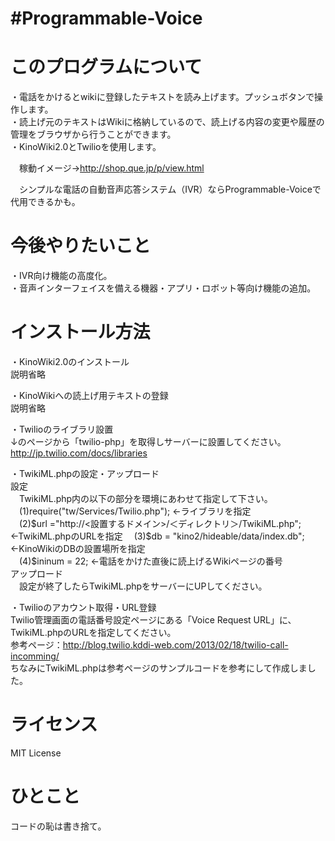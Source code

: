 ﻿#Programmable-Voice  
======================


このプログラムについて
======================

・電話をかけるとwikiに登録したテキストを読み上げます。プッシュボタンで操作します。  
・読上げ元のテキストはWikiに格納しているので、読上げる内容の変更や履歴の管理をブラウザから行うことができます。  
・KinoWiki2.0とTwilioを使用します。  

　稼動イメージ→http://shop.que.jp/p/view.html  

　シンプルな電話の自動音声応答システム（IVR）ならProgrammable-Voiceで代用できるかも。  


今後やりたいこと  
======================

・IVR向け機能の高度化。  
・音声インターフェイスを備える機器・アプリ・ロボット等向け機能の追加。  


インストール方法  
======================

・KinoWiki2.0のインストール  
説明省略  

・KinoWikiへの読上げ用テキストの登録  
説明省略  

・Twilioのライブラリ設置  
↓のページから「twilio-php」を取得しサーバーに設置してください。  
http://jp.twilio.com/docs/libraries  

・TwikiML.phpの設定・アップロード  
設定  
　TwikiML.php内の以下の部分を環境にあわせて指定して下さい。  
　(1)require("tw/Services/Twilio.php");					←ライブラリを指定  
　(2)$url ="http://<設置するドメイン>/＜ディレクトリ＞/TwikiML.php";	←TwikiML.phpのURLを指定  
　(3)$db = "kino2/hideable/data/index.db";				←KinoWikiのDBの設置場所を指定  
　(4)$ininum = 22;							←電話をかけた直後に読上げるWikiページの番号  
アップロード  
　設定が終了したらTwikiML.phpをサーバーにUPしてください。  

・Twilioのアカウント取得・URL登録  
Twilio管理画面の電話番号設定ページにある「Voice Request URL」に、TwikiML.phpのURLを指定してください。  
参考ページ：http://blog.twilio.kddi-web.com/2013/02/18/twilio-call-incomming/  
ちなみにTwikiML.phpは参考ページのサンプルコードを参考にして作成しました。  


ライセンス  
======================
MIT License  

ひとこと  
======================
コードの恥は書き捨て。
